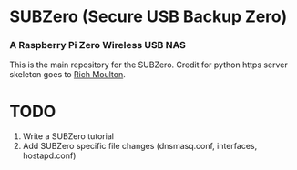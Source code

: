 # SUBZero (Secure USB Backup Zero)
### A Raspberry Pi Zero Wireless USB NAS
This is the main repository for the SUBZero.  Credit for python https server skeleton goes to [Rich Moulton](https://github.com/rhmoult/SecurityTools/blob/master/Platform_Independent/Python/httpsWithUpload/src/httpsWithUpload.py).

# TODO
1. Write a SUBZero tutorial
2. Add SUBZero specific file changes (dnsmasq.conf, interfaces, hostapd.conf)
